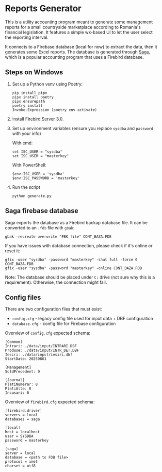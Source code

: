# Reports Generator

This is a utility accounting program meant to generate some management reports
for a small countryside marketplace according to Romania's financial legislation.
It features a simple wx-based UI to let the user select the reporting interval.

It connects to a Firebase database (local for now) to extract the data, then it
generates some Excel reports. The database is generated through [Saga](https://www.sagasoft.ro/), which is a popular accounting program that uses
a Firebird database.

## Steps on Windows

1. Set up a Python venv using Poetry:
    ```
    pip install pipx
    pipx install poetry
    pipx ensurepath
    poetry install
    Invoke-Expression (poetry env activate)
    ```

2. Install [Firebird Server 3.0](https://firebirdsql.org/en/server-packages/).

3. Set up environment variables (ensure you replace `sysdba` and `password` with your info)

    With cmd:
    ```
    set ISC_USER = "sysdba"
    set ISC_USER = "masterkey"
    ```

    With PowerShell:
    ```
    $env:ISC_USER = 'sysdba'
    $env:ISC_PASSWORD = 'masterkey'
    ```

4. Run the script
    ```
    python generate.py
    ```


## Saga firebase database

Saga exports the database as a Firebird backup database file. It can be converted
to an `.fdb` file with `gbak`:
```
gbak -recreate overwrite "FBK file" CONT_BAZA.FDB
```

If you have issues with database connection, please check if it's online or reset it:
```
gfix -user "sysdba" -password "masterkey" -shut full -force 0 CONT_BAZA.FDB
gfix -user "sysdba" -password "masterkey" -online CONT_BAZA.FDB
```

Note: The database should be placed under `C:` drive (not sure why this is a requirement).
Otherwise, the connection might fail.

## Config files

There are two configuration files that must exist:
- `config.cfg` - legacy config file used for input data + DBF configuration
- `database.cfg` - config file for Firebase configuration

Overview of `config.cfg` expected schema:
```
[Common]
Intrari: ./data/input/INTRARI.DBF
Produse: ./data/input/INTR_DET.DBF
Iesiri: ./data/input/iesiri.dbf
StartDate: 20250801

[Management]
SoldPrecedent: 0

[Journal]
PlatiNumerar: 0
PlatiAlte: 0
Incasari: 0
```

Overview of `firebird.cfg` expected schema:
```
[firebird.driver]
servers = local
databases = saga

[local]
host = localhost
user = SYSDBA
password = masterkey

[saga]
server = local
database = <path to FDB file>
protocol = inet
charset = utf8
```
